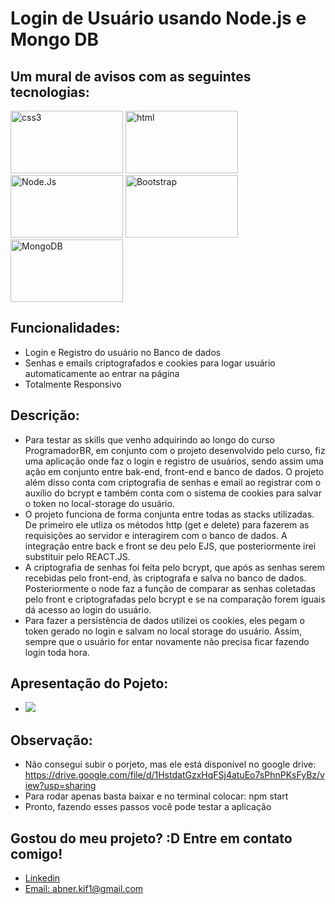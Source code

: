 # Login de Usuário usando Node.js e Mongo DB

## Um mural de avisos com as seguintes tecnologias:
<div style="display=inline-block">
<img alt="css3" src="https://img.shields.io/badge/CSS3-1572B6?style=for-the-badge&logo=css3&logoColor=white" width="180px" height="100px" >
<img alt="html" src="https://img.shields.io/badge/HTML5-E34F26?style=for-the-badge&logo=html5&logoColor=white" width="180px" height="100px" >
<img alt="Node.Js" src="https://img.shields.io/badge/Node.js-43853D?style=for-the-badge&logo=node.js&logoColor=white" width="180px" height="100px" >
 <img alt="Bootstrap" src="https://img.shields.io/badge/Bootstrap-563D7C?style=for-the-badge&logo=bootstrap&logoColor=white" width="180px" height="100px" >
<img src="https://img.shields.io/badge/MongoDB-4EA94B?style=for-the-badge&logo=mongodb&logoColor=white" alt="MongoDB" width="180px" height="100px" >
 </div>

## Funcionalidades:
- Login e Registro do usuário no Banco de dados
- Senhas e emails criptografados e cookies para logar usuário automaticamente ao entrar na página
- Totalmente Responsivo

## Descrição:
- Para testar as skills que venho adquirindo ao longo do curso ProgramadorBR, em conjunto com o projeto desenvolvido pelo curso, fiz uma aplicação onde faz o login e registro de usuários, sendo assim uma ação em conjunto entre bak-end, front-end e banco de dados. O projeto além disso conta com criptografia de senhas e email ao registrar com o auxílio do bcrypt e também conta com o sistema de cookies para salvar o token no local-storage do usuário.
- O projeto funciona de forma conjunta entre todas as stacks utilizadas. De primeiro ele utliza os métodos http (get e delete) para fazerem as requisições ao servidor e interagirem com o banco de dados. A integração entre back e front se deu pelo EJS, que posteriormente irei substituir pelo REACT.JS. 
- A criptografia de senhas foi feita pelo bcrypt, que após as senhas serem recebidas pelo front-end, às criptografa e salva no banco de dados. Posteriormente o node faz a função de comparar as senhas coletadas pelo front e criptografadas pelo bcrypt e se na comparação forem iguais dá acesso ao login do usuário.
- Para fazer a persistência de dados utilizei os cookies, eles pegam o token gerado no login e salvam no local storage do usuário. Assim, sempre que o usuário for entar novamente não precisa ficar fazendo login toda hora.

## Apresentação do Pojeto:
- <img src="./gf.gif">

## Observação:
- Não consegui subir o porjeto, mas ele está disponível no google drive: https://drive.google.com/file/d/1HstdatGzxHqFSj4atuEo7sPhnPKsFyBz/view?usp=sharing
- Para rodar apenas basta baixar e no terminal colocar: npm start
- Pronto, fazendo esses passos você pode testar a aplicação

## Gostou do meu projeto? :D Entre em contato comigo! 
- [Linkedin](https://www.linkedin.com/in/abner-santos-b195b8228/) <br/>
- [Email: abner.kif1@gmail.com](mailto:abner.kif1@gmail.com)
